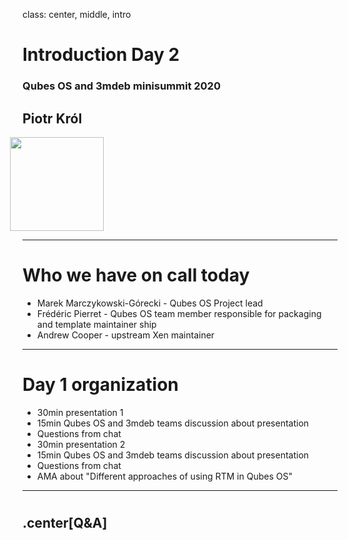 class: center, middle, intro

# Introduction Day 2

### Qubes OS and 3mdeb minisummit 2020

## Piotr Król

<img src="/remark-templates/3mdeb-presentation-template/images/logo.png" width="150px" style="margin-left:-20px">

---

# Who we have on call today

* Marek Marczykowski-Górecki - Qubes OS Project lead
* Frédéric Pierret - Qubes OS team member responsible for packaging and template maintainer ship
* Andrew Cooper - upstream Xen maintainer
---

# Day 1 organization

* 30min presentation 1
* 15min Qubes OS and 3mdeb teams discussion about presentation
* Questions from chat
* 30min presentation 2
* 15min Qubes OS and 3mdeb teams discussion about presentation
* Questions from chat
* AMA about "Different approaches of using RTM in Qubes OS"

---

# 

## .center[Q&A]
